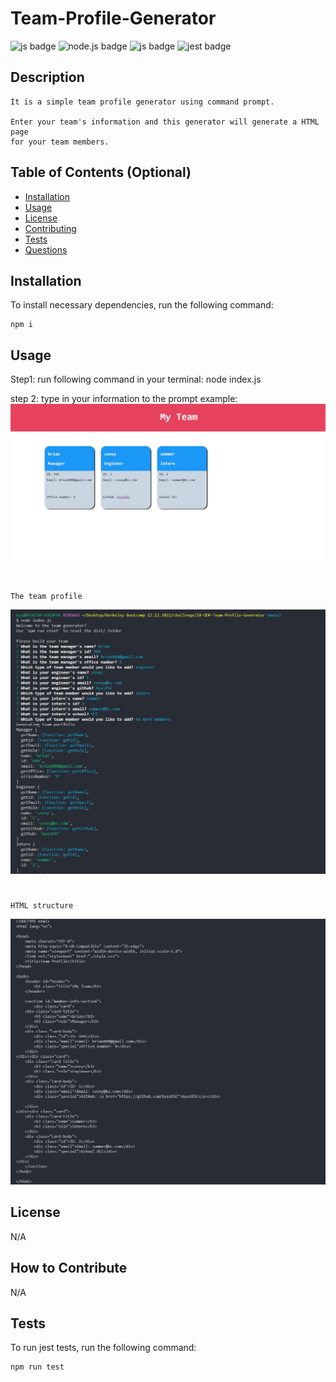 # Team-Profile-Generator

![js badge](https://img.shields.io/badge/TECHOLOGY-JAVASCRIPT%20ES6-orange)
![node.js badge](https://img.shields.io/badge/TECHOLOGY-NODE.JS%20V16-success)
![js badge](https://img.shields.io/badge/NPM-INQUIRER.JS%20@8.2.4-RED)
![jest badge](https://img.shields.io/badge/FRAMEWORK-JEST%20JS%20%4029.4.1-orange)

## Description

    It is a simple team profile generator using command prompt. 

    Enter your team's information and this generator will generate a HTML page 
    for your team members.      

## Table of Contents (Optional)

- [Installation](#installation)
- [Usage](#usage)
- [License](#license)
- [Contributing](#contributing)
- [Tests](#tests)
- [Questions](#questions)

## Installation

To install necessary dependencies, run the following command: 

    npm i  

## Usage

Step1: run following command in your terminal:
    node index.js 

step 2: type in your information to the prompt
    example:
![example](./images/example.JPG)

#
    The team profile
![team obj](./images/team%20object.JPG)
#
    HTML structure
![html structure](./images/html%20structure.JPG)

## License

N/A

## How to Contribute

N/A

## Tests

To run jest tests, run the following command: 
    
    npm run test